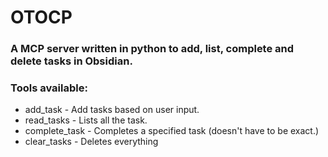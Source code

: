 # OTOCP

### A MCP server written in python to add, list, complete and delete tasks in Obsidian.

### Tools available:
- add_task - Add tasks based on user input.
- read_tasks - Lists all the task.
- complete_task - Completes a specified task (doesn't have to be exact.)
- clear_tasks - Deletes everything